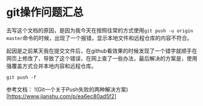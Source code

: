 # git操作问题汇总

去写这个文档的原因，是因为我今天在按照往常的方式使用`git push -u origin master`命令的时候，出现了一个报错，显示本地文件和远程仓库的内容不符合。

起因是之前某天我在提交文件后，在github看效果的时候发现了一个错字就顺手在网页上修改了，导致了这个错误，在网上查了一些办法，最后解决的方案是，使用强覆盖方式合并本地内容和远程仓库。

```
git push -f
```
参考文档：
!(Git一个关于Push失败的两种解决方案)[https://www.jianshu.com/p/ea6ec80ad5f2]